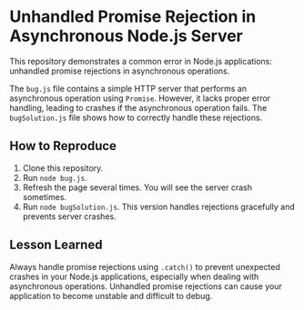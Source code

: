 # Unhandled Promise Rejection in Asynchronous Node.js Server

This repository demonstrates a common error in Node.js applications: unhandled promise rejections in asynchronous operations.

The `bug.js` file contains a simple HTTP server that performs an asynchronous operation using `Promise`.  However, it lacks proper error handling, leading to crashes if the asynchronous operation fails.  The `bugSolution.js` file shows how to correctly handle these rejections.

## How to Reproduce

1. Clone this repository.
2. Run `node bug.js`.
3. Refresh the page several times. You will see the server crash sometimes.
4. Run `node bugSolution.js`. This version handles rejections gracefully and prevents server crashes.

## Lesson Learned

Always handle promise rejections using `.catch()` to prevent unexpected crashes in your Node.js applications, especially when dealing with asynchronous operations.  Unhandled promise rejections can cause your application to become unstable and difficult to debug.